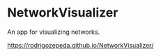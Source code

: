 # NetworkVisualizer
An app for visualizing networks.

https://rodrigozepeda.github.io/NetworkVisualizer/
